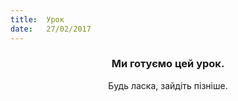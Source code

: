 ```yaml
---
title:  Урок
date:   27/02/2017
---
```


### <center>Ми готуємо цей урок.</center>
<center>Будь ласка, зайдіть пізніше.</center>